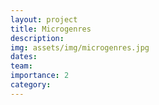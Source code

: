 ```yaml
---
layout: project
title: Microgenres
description: 
img: assets/img/microgenres.jpg
dates: 
team: 
importance: 2
category:
---
```

